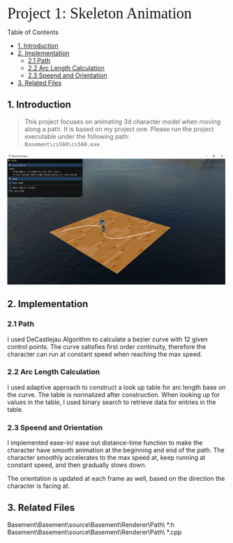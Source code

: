 <span style="font-family:Bebas Neue; font-size:2.5em;">Project 1: Skeleton Animation</span>

<!---
Some fonts: Arial, Bebas Neue, Verdana, Helvetica, Tahoma, Trebuchet, MS, Times New Roman,Georgia, Garamond
-->

Table of Contents
- [1. Introduction](#1-introduction)
- [2. Implementation](#2-implementation)
  - [2.1 Path](#21-path)
  - [2.2 Arc Length Calculation](#22-arc-length-calculation)
  - [2.3 Speend and Orientation](#23-speend-and-orientation)
- [3. Related Files](#3-related-files)

## 1. Introduction
>This project focuses on animating 3d character model when moving along a path. It is based on my project one. Please run the project executable under the following path:  
`Basement\cs560\cs560.exe`  

<img src="image/project-2-overview.jpg" alt="picture example" title="example" width="500" height="300" />

## 2. Implementation

### 2.1 Path
I used DeCastlejau Algorithm to calculate a bezier curve with 12 given control points. The curve satisfies first order continuity, therefore the character can run at constant speed when reaching the max speed. 

### 2.2 Arc Length Calculation
I used adaptive approach to construct a look up table for arc length base on the curve. The table is normalized after construction. When looking up for values in the table, I used binary search to retrieve data for entries in the table.

### 2.3 Speend and Orientation
I implemented ease-in/ ease out distance-time function to make the character have smooth animation at the beginning and end of the path. The character smoothly accelerates to the max speed at, keep running at constant speed, and then gradually slows down.

The orientation is updated at each frame as well, based on the direction the character is facing at.

## 3. Related Files
Basement\Basement\source\Basement\Renderer\Path\ *.h
Basement\Basement\source\Basement\Renderer\Path\ *.cpp

